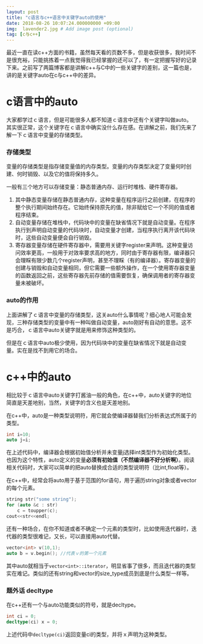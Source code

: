 ```yaml
---
layout: post
title: "c语言与c++语言中关键字auto的使用"
date: 2018-08-26 10:07:24.000000000 +09:00
img:  lavender2.jpg # Add image post (optional)
tag: [c与c++]
---
```


最近一直在读c++方面的书籍，虽然每天看的页数不多，但是收获很多，我时间不是很充裕，只能挑拣着一点我觉得我已经掌握的还可以了，有一定把握写好的记录下来。之前写了两篇博客都是讲解c++与C中的一些关键字的差别，这一篇也是，讲的是关键字auto在c与c++中的差异。

# c语言中的auto
大家都学过ｃ语言，但是可能很多人都不知道ｃ语言中还有个关键字叫做auto。其实很正常，这个关键字在ｃ语言中确实没什么存在感。在讲解之前，我们先来了解一下ｃ语言中变量的存储类型。

### 存储类型
变量的存储类型是指存储变量值的内存类型。变量的内存类型决定了变量何时创建、何时销毁、以及它的值将保持多久。

一般有三个地方可以存储变量：静态普通内存、运行时堆栈、硬件寄存器。

1. 其中静态变量存储在静态普通内存，这种变量在程序运行之前创建，在程序的整个执行期间始终存在。它始终保持原先的值，除非赋给它一个不同的值或者程序结束。
2. 自动变量存储在堆栈中，代码块中的变量在缺省情况下就是自动变量。在程序执行到声明自动变量的代码块时，自动变量才创建，当程序执行离开该代码块时，这些自动变量便会自行销毁。
3. 寄存器变量存储在硬件寄存器中，需要用关键字register来声明。这种变量访问效率更高，一般用于对效率要求高的地方，同时由于寄存器有限，编译器只会理睬有限少数几个register声明，甚至不理睬（有的编译器）。寄存器变量的创建与销毁和自动变量相同，但它需要一些额外操作，在一个使用寄存器变量的函数返回之前，这些寄存器先前存储的值需要恢复，确保调用者的寄存器变量未被破坏。

### auto的作用
上面讲解了ｃ语言中变量的存储类型，这关auto什么事情呢？细心地人可能会发现，三种存储类型的变量中有一种叫做自动变量，auto刚好有自动的意思。这不是巧合，ｃ语言中auto关键字就是用来修饰这种类型的。

但是在ｃ语言中auto极少使用，因为代码块中的变量在缺省情况下就是自动变量。实在是找不到用它的场合。

# c++中的auto
相比较于ｃ语言中auto关键字打酱油一般的角色，在c++中，auto关键字的地位简直是天差地别，当然，关键字的含义也是天差地别。

在c++中，auto是一种类型说明符，用它就会使编译器替我们分析表达式所属于的类型。
```cpp
int i=10;
auto j=i;
```	
在上述代码中，编译器会根据初始值分析并未变量j选择int类型作为初始化类型。也因为这个特性，auto定义的变量**必须有初始值（不然编译器不好分析啊）**。阅读相关代码时，大家可以简单的把auto替换成合适的类型说明符（比int,float等）。

在c++中，经常会将auto用于基于范围的for语句，用于遍历string对象或者vector的每个元素。
```cpp
string str("some string");
for (auto &c : str)
	c = toupper(c);
cout<<str<<endl;
```

还有一种场合，在你不知道或者不确定一个元素的类型时，比如使用迭代器时，迭代器的类型很难记，又长，可以直接用auto代替。
```cpp
vector<int> v(10,1);
auto b = v.begin(); //代表ｖ的第一个元素
```
其中auto就相当于`vector<int>::iterator`，明显省事了很多，而且迭代器的类型实在难记。类似的还有string和vector的size_type成员到底是什么类型一样等。

### 题外话 decltype
在c++还有一个与auto功能类似的符号，就是decltype。
```cpp
int ci = 0;
decltype(ci) x = 0;
```
上述代码中`decltype(ci)`返回变量ci的类型，并将ｘ声明为这种类型。


